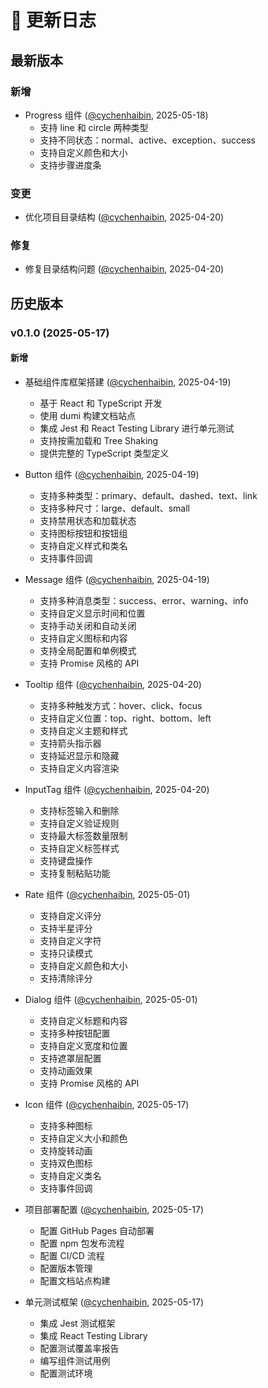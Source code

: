 # 📔 更新日志

## 最新版本

### 新增

- Progress 组件 ([@cychenhaibin](https://cychenhaibin.github.com), 2025-05-18)
  - 支持 line 和 circle 两种类型
  - 支持不同状态：normal、active、exception、success
  - 支持自定义颜色和大小
  - 支持步骤进度条

### 变更

- 优化项目目录结构 ([@cychenhaibin](https://cychenhaibin.github.com), 2025-04-20)

### 修复

- 修复目录结构问题 ([@cychenhaibin](https://cychenhaibin.github.com), 2025-04-20)

## 历史版本

### v0.1.0 (2025-05-17)

#### 新增

- 基础组件库框架搭建 ([@cychenhaibin](https://cychenhaibin.github.com), 2025-04-19)

  - 基于 React 和 TypeScript 开发
  - 使用 dumi 构建文档站点
  - 集成 Jest 和 React Testing Library 进行单元测试
  - 支持按需加载和 Tree Shaking
  - 提供完整的 TypeScript 类型定义

- Button 组件 ([@cychenhaibin](https://cychenhaibin.github.com), 2025-04-19)

  - 支持多种类型：primary、default、dashed、text、link
  - 支持多种尺寸：large、default、small
  - 支持禁用状态和加载状态
  - 支持图标按钮和按钮组
  - 支持自定义样式和类名
  - 支持事件回调

- Message 组件 ([@cychenhaibin](https://cychenhaibin.github.com), 2025-04-19)

  - 支持多种消息类型：success、error、warning、info
  - 支持自定义显示时间和位置
  - 支持手动关闭和自动关闭
  - 支持自定义图标和内容
  - 支持全局配置和单例模式
  - 支持 Promise 风格的 API

- Tooltip 组件 ([@cychenhaibin](https://cychenhaibin.github.com), 2025-04-20)

  - 支持多种触发方式：hover、click、focus
  - 支持自定义位置：top、right、bottom、left
  - 支持自定义主题和样式
  - 支持箭头指示器
  - 支持延迟显示和隐藏
  - 支持自定义内容渲染

- InputTag 组件 ([@cychenhaibin](https://cychenhaibin.github.com), 2025-04-20)

  - 支持标签输入和删除
  - 支持自定义验证规则
  - 支持最大标签数量限制
  - 支持自定义标签样式
  - 支持键盘操作
  - 支持复制粘贴功能

- Rate 组件 ([@cychenhaibin](https://cychenhaibin.github.com), 2025-05-01)

  - 支持自定义评分
  - 支持半星评分
  - 支持自定义字符
  - 支持只读模式
  - 支持自定义颜色和大小
  - 支持清除评分

- Dialog 组件 ([@cychenhaibin](https://cychenhaibin.github.com), 2025-05-01)

  - 支持自定义标题和内容
  - 支持多种按钮配置
  - 支持自定义宽度和位置
  - 支持遮罩层配置
  - 支持动画效果
  - 支持 Promise 风格的 API

- Icon 组件 ([@cychenhaibin](https://cychenhaibin.github.com), 2025-05-17)

  - 支持多种图标
  - 支持自定义大小和颜色
  - 支持旋转动画
  - 支持双色图标
  - 支持自定义类名
  - 支持事件回调

- 项目部署配置 ([@cychenhaibin](https://cychenhaibin.github.com), 2025-05-17)

  - 配置 GitHub Pages 自动部署
  - 配置 npm 包发布流程
  - 配置 CI/CD 流程
  - 配置版本管理
  - 配置文档站点构建

- 单元测试框架 ([@cychenhaibin](https://cychenhaibin.github.com), 2025-05-17)
  - 集成 Jest 测试框架
  - 集成 React Testing Library
  - 配置测试覆盖率报告
  - 编写组件测试用例
  - 配置测试环境

